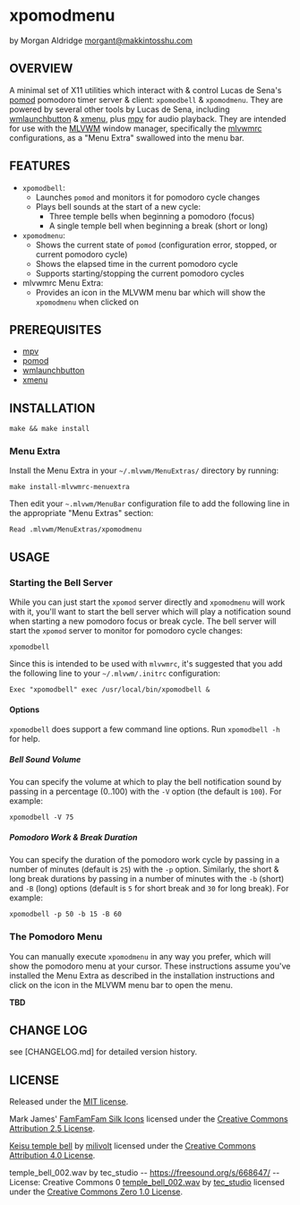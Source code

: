 # xpomodmenu
by Morgan Aldridge <morgant@makkintosshu.com>

## OVERVIEW

A minimal set of X11 utilities which interact with & control Lucas de Sena's [pomod](https://github.com/phillbush/pomod/) pomodoro timer server & client: `xpomodbell` & `xpomodmenu`. They are powered by several other tools by Lucas de Sena, including [wmlaunchbutton](https://github.com/phillbush/wmlaunchbutton) & [xmenu](https://github.com/phillbush/xmenu), plus [mpv](https://mpv.io) for audio playback. They are intended for use with the [MLVWM](https://github.com/morgant/mlvwm) window manager, specifically the [mlvwmrc](https://github.com/morgant/mlvwmrc) configurations, as a "Menu Extra" swallowed into the menu bar.

## FEATURES

* `xpomodbell`:
    * Launches `pomod` and monitors it for pomodoro cycle changes
    * Plays bell sounds at the start of a new cycle:
        * Three temple bells when beginning a pomodoro (focus)
        * A single temple bell when beginning a break (short or long)
* `xpomodmenu`:
    * Shows the current state of `pomod` (configuration error, stopped, or current pomodoro cycle)
    * Shows the elapsed time in the current pomodoro cycle
    * Supports starting/stopping the current pomodoro cycles
* mlvwmrc Menu Extra:
    * Provides an icon in the MLVWM menu bar which will show the `xpomodmenu` when clicked on

## PREREQUISITES

* [mpv](https://mpv.io)
* [pomod](https://github.com/phillbush/pomod)
* [wmlaunchbutton](https://github.com/phillbush/wmlaunchbutton)
* [xmenu](https://github.com/phillbush/xmenu)

## INSTALLATION

```
make && make install
```

### Menu Extra

Install the Menu Extra in your `~/.mlvwm/MenuExtras/` directory by running:

```
make install-mlvwmrc-menuextra
```

Then edit your `~.mlvwm/MenuBar` configuration file to add the following line in the appropriate "Menu Extras" section:

```
Read .mlvwm/MenuExtras/xpomodmenu
```

## USAGE

### Starting the Bell Server

While you can just start the `xpomod` server directly and `xpomodmenu` will work with it, you'll want to start the bell server which will play a notification sound when starting a new pomodoro focus or break cycle. The bell server will start the `xpomod` server to monitor for pomodoro cycle changes:

```
xpomodbell
```

Since this is intended to be used with `mlvwmrc`, it's suggested that you add the following line to your `~/.mlvwm/.initrc` configuration:

```
Exec "xpomodbell" exec /usr/local/bin/xpomodbell &
```

#### Options

`xpomodbell` does support a few command line options. Run `xpomodbell -h` for help.

##### Bell Sound Volume

You can specify the volume at which to play the bell notification sound by passing in a percentage (0..100) with the `-V` option (the default is `100`). For example:

```
xpomodbell -V 75
```

##### Pomodoro Work & Break Duration

You can specify the duration of the pomodoro work cycle by passing in a number of minutes (default is `25`) with the `-p` option. Similarly, the short & long break durations by passing in a number of minutes with the `-b` (short) and `-B` (long) options (default is `5` for short break and `30` for long break). For example:

```
xpomodbell -p 50 -b 15 -B 60
```

### The Pomodoro Menu

You can manually execute `xpomodmenu` in any way you prefer, which will show the pomodoro menu at your cursor. These instructions assume you've installed the Menu Extra as described in the installation instructions and click on the icon in the MLVWM menu bar to open the menu.

__TBD__

## CHANGE LOG

see [CHANGELOG.md] for detailed version history.

## LICENSE

Released under the [MIT license](LICENSE).

Mark James' [FamFamFam Silk Icons](https://github.com/markjames/famfamfam-silk-icons) licensed under the [Creative Commons Attribution 2.5 License](http://creativecommons.org/licenses/by/2.5/).

[Keisu temple bell](https://freesound.org/people/milivolt/sounds/367128/) by [milivolt](https://freesound.org/people/milivolt/) licensed under the [Creative Commons Attribution 4.0 License](https://creativecommons.org/licenses/by/4.0/).

temple_bell_002.wav by tec_studio -- https://freesound.org/s/668647/ -- License: Creative Commons 0
[temple_bell_002.wav](https://freesound.org/people/tec_studio/sounds/668647/) by [tec_studio](https://freesound.org/people/tec_studio/) licensed under the [Creative Commons Zero 1.0 License](http://creativecommons.org/publicdomain/zero/1.0/).
